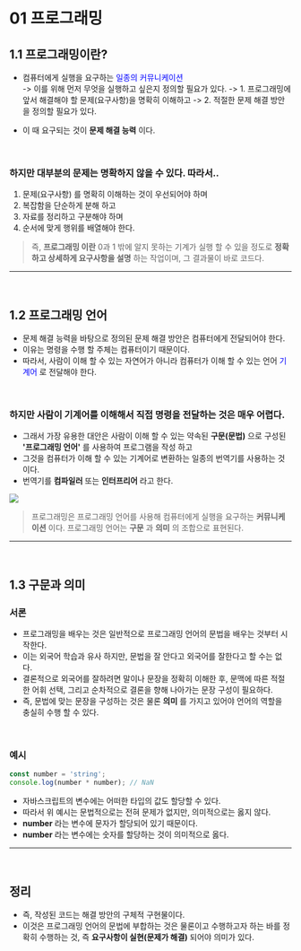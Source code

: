 # 01 프로그래밍
## 1.1 프로그래밍이란?
- 컴퓨터에게 실행을 요구하는 <span style="color:#0000FF">일종의 커뮤니케이션</span>	
-> 이를 위해 먼저 무엇을 실행하고 싶은지 정의할 필요가 있다.
-> 1. 프로그래밍에 앞서 해결해야 할 문제(요구사항)을 명확히 이해하고
-> 2. 적절한 문제 해결 방안을 정의할 필요가 있다.

- 이 때 요구되는 것이 __문제 해결 능력__ 이다.

<br>

### 하지만 대부분의 문제는 명확하지 않을 수 있다. 따라서..
1. 문제(요구사항) 를 명확히 이해하는 것이 우선되어야 하며
2. 복잡함을 단순하게 분해 하고
3. 자료를 정리하고 구분해야 하며
4. 순서에 맞게 행위를 배열해야 한다.

> 즉, __프로그래밍 이란__ 
0과 1 밖에 알지 못하는 기계가 실행 할 수 있을 정도로 __정확하고 상세하게 요구사항을 설명__ 하는 작업이며, 그 결과물이 바로 코드다.
   

***
<br>

## 1.2 프로그래밍 언어
- 문제 해결 능력을 바탕으로 정의된 문제 해결 방안은 컴퓨터에게 전달되어야 한다.
- 이유는 명령을 수행 할 주체는 컴퓨터이기 때문이다.
- 따라서, 사람이 이해 할 수 있는 자연어가 아니라 컴퓨터가 이해 할 수 있는 언어
<span style="color:#0000FF"> 기계어 </span> 로 전달해야 한다.

<br>

### 하지만 사람이 기계어를 이해해서 직접 명령을 전달하는 것은 매우 어렵다.
- 그래서 가장 유용한 대안은 사람이 이해 할 수 있는 약속된 __구문(문법)__ 으로 구성된
__'프로그래밍 언어'__ 를 사용하여 프로그램을 작성 하고
- 그것을 컴퓨터가 이해 할 수 있는 기계어로 변환하는 일종의 번역기를 사용하는 것이다.
- 번역기를 __컴파일러__ 또는 __인터프리어__ 라고 한다.

![](https://velog.velcdn.com/images/hoho_0815/post/de0a1575-e95a-4271-9b19-24b27c849b4c/image.png)

> 프로그래밍은 프로그래밍 언어를 사용해 컴퓨터에게 실행을 요구하는 __커뮤니케이션__ 이다.
프로그래밍 언어는 __구문__ 과 __의미__ 의 조합으로 표현된다.

***
<br>

## 1.3 구문과 의미
### 서론
- 프로그래밍을 배우는 것은 일반적으로 프로그래밍 언어의 문법을 배우는 것부터 시작한다.
- 이는 외국어 학습과 유사 하지만, 문법을 잘 안다고 외국어를 잘한다고 할 수는 없다.
- 결론적으로 외국어를 잘하려면 말이나 문장을 정확히 이해한 후, 문맥에 따른 적절한 어휘 선택, 그리고 순차적으로 결론을 향해 나아가는 문장 구성이 필요하다.
- 즉, 문법에 맞는 문장을 구성하는 것은 물론 __의미__ 를 가지고 있어야 언어의 역할을 충실히 수행 할 수 있다.

<br>

### 예시
```js
const number = 'string';
console.log(number * number); // NaN
```
- 자바스크립트의 변수에는 어떠한 타입의 값도 할당할 수 있다.
- 따라서 위 예시는 문법적으로는 전혀 문제가 없지만, 의미적으로는 옳지 않다.
- __number__ 라는 변수에 문자가 할당되어 있기 때문이다.
- __number__ 라는 변수에는 숫자를 할당하는 것이 의미적으로 옳다.

***
<br>

## 정리

- 즉, 작성된 코드는 해결 방안의 구체적 구현물이다.
- 이것은 프로그래밍 언어의 문법에 부합하는 것은 물론이고 수행하고자 하는 바를 정확히 수행하는 것, 즉 __요구사항이 실현(문제가 해결)__ 되어야 의미가 있다.